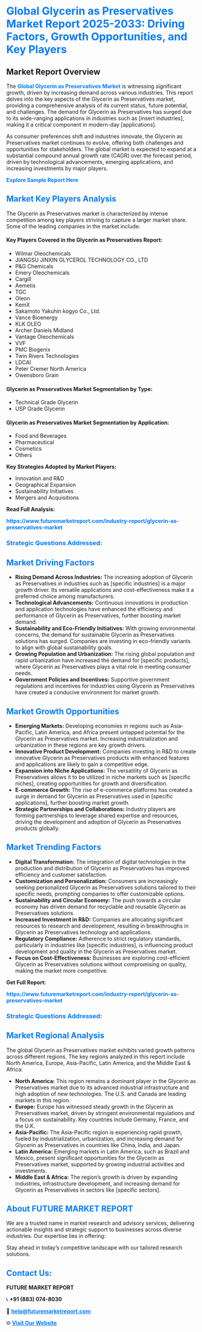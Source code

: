 <h1 style="color: #007BFF;">Global Glycerin as Preservatives Market Report 2025-2033: Driving Factors, Growth Opportunities, and Key Players</h1>

<section id="overview">
<h2>Market Report Overview</h2>
<p>The <a href="https://www.futuremarketreport.com/industry-report/glycerin-as-preservatives-market" style="color: #007BFF; text-decoration: none;"><strong>Global Glycerin as Preservatives Market</strong></a> is witnessing significant growth, driven by increasing demand across various industries. This report delves into the key aspects of the Glycerin as Preservatives market, providing a comprehensive analysis of its current status, future potential, and challenges. The demand for Glycerin as Preservatives has surged due to its wide-ranging applications in industries such as [insert industries], making it a critical component in modern-day [applications].</p>
<p>As consumer preferences shift and industries innovate, the Glycerin as Preservatives market continues to evolve, offering both challenges and opportunities for stakeholders. The global market is expected to expand at a substantial compound annual growth rate (CAGR) over the forecast period, driven by technological advancements, emerging applications, and increasing investments by major players.</p>
</section>

<section id="overview">
<p><a href="https://www.futuremarketreport.com/request-sample/reportId=102847" style="color: #007BFF; text-decoration: none;"><strong>Explore Sample Report Here</strong></a></p>
</section>

<section id="key-players">
<h2 style="color: #007BFF;">Market Key Players Analysis</h2>
<p>The Glycerin as Preservatives market is characterized by intense competition among key players striving to capture a larger market share. Some of the leading companies in the market include:</p>
<h4>Key Players Covered in the Glycerin as Preservatives Report:</h4>
<ul><li>Wilmar Oleochemicals</li><li>JIANGSU JINXIN GLYCEROL TECHNOLOGY CO., LTD</li><li>P&amp;G Chemicals</li><li>Emery Oleochemicals</li><li>Cargill</li><li>Aemetis</li><li>TGC</li><li>Oleon</li><li>KemX</li><li>Sakamoto Yakuhin kogyo Co., Ltd.</li><li>Vance Bioenergy</li><li>KLK OLEO</li><li>Archer Daniels Midland</li><li>Vantage Oleochemicals</li><li>VVF</li><li>PMC Biogenix</li><li>Twin Rivers Technologies</li><li>LDCAI</li><li>Peter Cremer North America</li><li>Owensboro Grain</li></ul>
<h4>Glycerin as Preservatives Market Segmentation by Type:</h4>
<ul><li>Technical Grade Glycerin</li><li>USP Grade Glycerin</li></ul>

<h4>Glycerin as Preservatives Market Segmentation by Application:</h4>
<ul><li>Food and Beverages</li><li>Pharmaceutical</li><li>Cosmetics</li><li>Others</li></ul>
<p><strong>Key Strategies Adopted by Market Players:</strong></p>
<ul>
<li>Innovation and R&D</li>
<li>Geographical Expansion</li>
<li>Sustainability Initiatives</li>
<li>Mergers and Acquisitions</li>
</ul>
</section>

<section>
<p><strong>Read Full Analysis: </strong></p><a href="https://www.futuremarketreport.com/industry-report/glycerin-as-preservatives-market" style="color: #007BFF; text-decoration: none;"><strong>https://www.futuremarketreport.com/industry-report/glycerin-as-preservatives-market</strong></a>
<h3 style="color: #007BFF;">Strategic Questions Addressed:</h3>
</section>

<section id="driving-factors">
<h2 style="color: #007BFF;">Market Driving Factors</h2>
<ul>
<li><strong>Rising Demand Across Industries:</strong> The increasing adoption of Glycerin as Preservatives in industries such as [specific industries] is a major growth driver. Its versatile applications and cost-effectiveness make it a preferred choice among manufacturers.</li>
<li><strong>Technological Advancements:</strong> Continuous innovations in production and application technologies have enhanced the efficiency and performance of Glycerin as Preservatives, further boosting market demand.</li>
<li><strong>Sustainability and Eco-Friendly Initiatives:</strong> With growing environmental concerns, the demand for sustainable Glycerin as Preservatives solutions has surged. Companies are investing in eco-friendly variants to align with global sustainability goals.</li>
<li><strong>Growing Population and Urbanization:</strong> The rising global population and rapid urbanization have increased the demand for [specific products], where Glycerin as Preservatives plays a vital role in meeting consumer needs.</li>
<li><strong>Government Policies and Incentives:</strong> Supportive government regulations and incentives for industries using Glycerin as Preservatives have created a conducive environment for market growth.</li>
</ul>
</section>

<section id="growth-opportunities">
<h2 style="color: #007BFF;">Market Growth Opportunities</h2>
<ul>
<li><strong>Emerging Markets:</strong> Developing economies in regions such as Asia-Pacific, Latin America, and Africa present untapped potential for the Glycerin as Preservatives market. Increasing industrialization and urbanization in these regions are key growth drivers.</li>
<li><strong>Innovative Product Development:</strong> Companies investing in R&D to create innovative Glycerin as Preservatives products with enhanced features and applications are likely to gain a competitive edge.</li>
<li><strong>Expansion into Niche Applications:</strong> The versatility of Glycerin as Preservatives allows it to be utilized in niche markets such as [specific niches], creating opportunities for growth and diversification.</li>
<li><strong>E-commerce Growth:</strong> The rise of e-commerce platforms has created a surge in demand for Glycerin as Preservatives used in [specific applications], further boosting market growth.</li>
<li><strong>Strategic Partnerships and Collaborations:</strong> Industry players are forming partnerships to leverage shared expertise and resources, driving the development and adoption of Glycerin as Preservatives products globally.</li>
</ul>
</section>

<section id="trending-factors">
<h2 style="color: #007BFF;">Market Trending Factors</h2>
<ul>
<li><strong>Digital Transformation:</strong> The integration of digital technologies in the production and distribution of Glycerin as Preservatives has improved efficiency and customer satisfaction.</li>
<li><strong>Customization and Personalization:</strong> Consumers are increasingly seeking personalized Glycerin as Preservatives solutions tailored to their specific needs, prompting companies to offer customizable options.</li>
<li><strong>Sustainability and Circular Economy:</strong> The push towards a circular economy has driven demand for recyclable and reusable Glycerin as Preservatives solutions.</li>
<li><strong>Increased Investment in R&D:</strong> Companies are allocating significant resources to research and development, resulting in breakthroughs in Glycerin as Preservatives technology and applications.</li>
<li><strong>Regulatory Compliance:</strong> Adherence to strict regulatory standards, particularly in industries like [specific industries], is influencing product development and quality in the Glycerin as Preservatives market.</li>
<li><strong>Focus on Cost-Effectiveness:</strong> Businesses are exploring cost-efficient Glycerin as Preservatives solutions without compromising on quality, making the market more competitive.</li>
</ul>
</section>

<section>
<p><strong>Get Full Report: </strong></p><a href="https://www.futuremarketreport.com/industry-report/glycerin-as-preservatives-market" style="color: #007BFF; text-decoration: none;"><strong>https://www.futuremarketreport.com/industry-report/glycerin-as-preservatives-market</strong></a>
<h3 style="color: #007BFF;">Strategic Questions Addressed:</h3>
</section>


<section id="regional-analysis">
<h2 style="color: #007BFF;">Market Regional Analysis</h2>
<p>The global Glycerin as Preservatives market exhibits varied growth patterns across different regions. The key regions analyzed in this report include North America, Europe, Asia-Pacific, Latin America, and the Middle East & Africa:</p>
<ul>
<li><strong>North America:</strong> This region remains a dominant player in the Glycerin as Preservatives market due to its advanced industrial infrastructure and high adoption of new technologies. The U.S. and Canada are leading markets in this region.</li>
<li><strong>Europe:</strong> Europe has witnessed steady growth in the Glycerin as Preservatives market, driven by stringent environmental regulations and a focus on sustainability. Key countries include Germany, France, and the U.K.</li>
<li><strong>Asia-Pacific:</strong> The Asia-Pacific region is experiencing rapid growth, fueled by industrialization, urbanization, and increasing demand for Glycerin as Preservatives in countries like China, India, and Japan.</li>
<li><strong>Latin America:</strong> Emerging markets in Latin America, such as Brazil and Mexico, present significant opportunities for the Glycerin as Preservatives market, supported by growing industrial activities and investments.</li>
<li><strong>Middle East & Africa:</strong> The region’s growth is driven by expanding industries, infrastructure development, and increasing demand for Glycerin as Preservatives in sectors like [specific sectors].</li>
</ul>
</section>

<footer>
<h2 style="color: #007BFF;">About FUTURE MARKET REPORT</h2>
<p>We are a trusted name in market research and advisory services, delivering actionable insights and strategic support to businesses across diverse industries. Our expertise lies in offering:</p>

<p>Stay ahead in today’s competitive landscape with our tailored research solutions.</p>

<h2 style="color: #007BFF;">Contact Us:</h2>
<p><strong>FUTURE MARKET REPORT</strong></p>
<p>📞 <strong>+91 (883) 074-8030</strong></p>
<p>📧 <strong><a href="mailto:help@futuremarketreport.com" style="color: #007BFF;">help@futuremarketreport.com</a></strong></p>
<p>🌐 <strong><a href="https://www.futuremarketreport.com/" style="color: #007BFF;">Visit Our Website</a></strong></p>
</footer>
